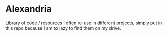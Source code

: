 Alexandria
==========

Library of code / resources I often re-use in different projects, simply put in this repo because I am to lazy to find them on my
drive.
